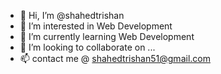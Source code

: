 - 👋 Hi, I’m @shahedtrishan
- 👀 I’m interested in Web Development
- 🌱 I’m currently learning Web Development
- 💞️ I’m looking to collaborate on ...
- 📫 contact me @ shahedtrishan51@gmail.com

<!---
shahedtrishan/shahedtrishan is a ✨ special ✨ repository because its `README.md` (this file) appears on your GitHub profile.
You can click the Preview link to take a look at your changes.
--->
